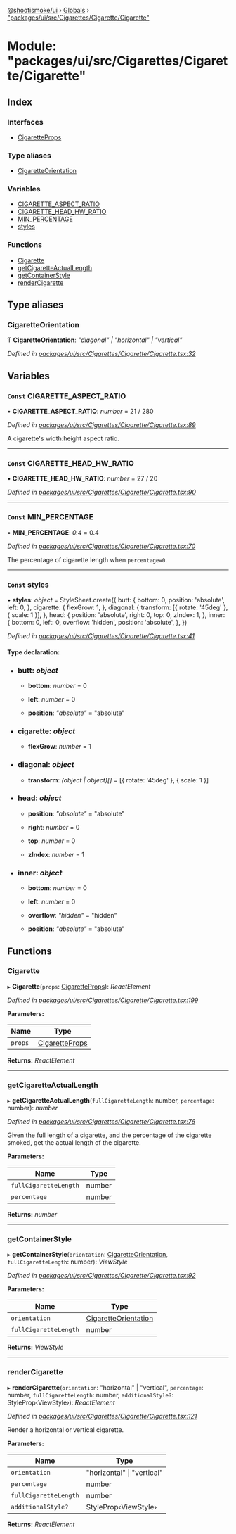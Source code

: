[@shootismoke/ui](../README.md) › [Globals](../globals.md) › ["packages/ui/src/Cigarettes/Cigarette/Cigarette"](_packages_ui_src_cigarettes_cigarette_cigarette_.md)

# Module: "packages/ui/src/Cigarettes/Cigarette/Cigarette"

## Index

### Interfaces

* [CigaretteProps](../interfaces/_packages_ui_src_cigarettes_cigarette_cigarette_.cigaretteprops.md)

### Type aliases

* [CigaretteOrientation](_packages_ui_src_cigarettes_cigarette_cigarette_.md#cigaretteorientation)

### Variables

* [CIGARETTE_ASPECT_RATIO](_packages_ui_src_cigarettes_cigarette_cigarette_.md#const-cigarette_aspect_ratio)
* [CIGARETTE_HEAD_HW_RATIO](_packages_ui_src_cigarettes_cigarette_cigarette_.md#const-cigarette_head_hw_ratio)
* [MIN_PERCENTAGE](_packages_ui_src_cigarettes_cigarette_cigarette_.md#const-min_percentage)
* [styles](_packages_ui_src_cigarettes_cigarette_cigarette_.md#const-styles)

### Functions

* [Cigarette](_packages_ui_src_cigarettes_cigarette_cigarette_.md#cigarette)
* [getCigaretteActualLength](_packages_ui_src_cigarettes_cigarette_cigarette_.md#getcigaretteactuallength)
* [getContainerStyle](_packages_ui_src_cigarettes_cigarette_cigarette_.md#getcontainerstyle)
* [renderCigarette](_packages_ui_src_cigarettes_cigarette_cigarette_.md#rendercigarette)

## Type aliases

###  CigaretteOrientation

Ƭ **CigaretteOrientation**: *"diagonal" | "horizontal" | "vertical"*

*Defined in [packages/ui/src/Cigarettes/Cigarette/Cigarette.tsx:32](https://github.com/shootismoke/common/blob/29c80cb/packages/ui/src/Cigarettes/Cigarette/Cigarette.tsx#L32)*

## Variables

### `Const` CIGARETTE_ASPECT_RATIO

• **CIGARETTE_ASPECT_RATIO**: *number* = 21 / 280

*Defined in [packages/ui/src/Cigarettes/Cigarette/Cigarette.tsx:89](https://github.com/shootismoke/common/blob/29c80cb/packages/ui/src/Cigarettes/Cigarette/Cigarette.tsx#L89)*

A cigarette's width:height aspect ratio.

___

### `Const` CIGARETTE_HEAD_HW_RATIO

• **CIGARETTE_HEAD_HW_RATIO**: *number* = 27 / 20

*Defined in [packages/ui/src/Cigarettes/Cigarette/Cigarette.tsx:90](https://github.com/shootismoke/common/blob/29c80cb/packages/ui/src/Cigarettes/Cigarette/Cigarette.tsx#L90)*

___

### `Const` MIN_PERCENTAGE

• **MIN_PERCENTAGE**: *0.4* = 0.4

*Defined in [packages/ui/src/Cigarettes/Cigarette/Cigarette.tsx:70](https://github.com/shootismoke/common/blob/29c80cb/packages/ui/src/Cigarettes/Cigarette/Cigarette.tsx#L70)*

The percentage of cigarette length when `percentage=0`.

___

### `Const` styles

• **styles**: *object* = StyleSheet.create({
	butt: {
		bottom: 0,
		position: 'absolute',
		left: 0,
	},
	cigarette: {
		flexGrow: 1,
	},
	diagonal: {
		transform: [{ rotate: '45deg' }, { scale: 1 }],
	},
	head: {
		position: 'absolute',
		right: 0,
		top: 0,
		zIndex: 1,
	},
	inner: {
		bottom: 0,
		left: 0,
		overflow: 'hidden',
		position: 'absolute',
	},
})

*Defined in [packages/ui/src/Cigarettes/Cigarette/Cigarette.tsx:41](https://github.com/shootismoke/common/blob/29c80cb/packages/ui/src/Cigarettes/Cigarette/Cigarette.tsx#L41)*

#### Type declaration:

* ### **butt**: *object*

  * **bottom**: *number* = 0

  * **left**: *number* = 0

  * **position**: *"absolute"* = "absolute"

* ### **cigarette**: *object*

  * **flexGrow**: *number* = 1

* ### **diagonal**: *object*

  * **transform**: *(object | object)[]* = [{ rotate: '45deg' }, { scale: 1 }]

* ### **head**: *object*

  * **position**: *"absolute"* = "absolute"

  * **right**: *number* = 0

  * **top**: *number* = 0

  * **zIndex**: *number* = 1

* ### **inner**: *object*

  * **bottom**: *number* = 0

  * **left**: *number* = 0

  * **overflow**: *"hidden"* = "hidden"

  * **position**: *"absolute"* = "absolute"

## Functions

###  Cigarette

▸ **Cigarette**(`props`: [CigaretteProps](../interfaces/_packages_ui_src_cigarettes_cigarette_cigarette_.cigaretteprops.md)): *ReactElement*

*Defined in [packages/ui/src/Cigarettes/Cigarette/Cigarette.tsx:199](https://github.com/shootismoke/common/blob/29c80cb/packages/ui/src/Cigarettes/Cigarette/Cigarette.tsx#L199)*

**Parameters:**

Name | Type |
------ | ------ |
`props` | [CigaretteProps](../interfaces/_packages_ui_src_cigarettes_cigarette_cigarette_.cigaretteprops.md) |

**Returns:** *ReactElement*

___

###  getCigaretteActualLength

▸ **getCigaretteActualLength**(`fullCigaretteLength`: number, `percentage`: number): *number*

*Defined in [packages/ui/src/Cigarettes/Cigarette/Cigarette.tsx:76](https://github.com/shootismoke/common/blob/29c80cb/packages/ui/src/Cigarettes/Cigarette/Cigarette.tsx#L76)*

Given the full length of a cigarette, and the percentage of the cigarette
smoked, get the actual length of the cigarette.

**Parameters:**

Name | Type |
------ | ------ |
`fullCigaretteLength` | number |
`percentage` | number |

**Returns:** *number*

___

###  getContainerStyle

▸ **getContainerStyle**(`orientation`: [CigaretteOrientation](_packages_ui_src_cigarettes_cigarette_cigarette_.md#cigaretteorientation), `fullCigaretteLength`: number): *ViewStyle*

*Defined in [packages/ui/src/Cigarettes/Cigarette/Cigarette.tsx:92](https://github.com/shootismoke/common/blob/29c80cb/packages/ui/src/Cigarettes/Cigarette/Cigarette.tsx#L92)*

**Parameters:**

Name | Type |
------ | ------ |
`orientation` | [CigaretteOrientation](_packages_ui_src_cigarettes_cigarette_cigarette_.md#cigaretteorientation) |
`fullCigaretteLength` | number |

**Returns:** *ViewStyle*

___

###  renderCigarette

▸ **renderCigarette**(`orientation`: "horizontal" | "vertical", `percentage`: number, `fullCigaretteLength`: number, `additionalStyle?`: StyleProp‹ViewStyle›): *ReactElement*

*Defined in [packages/ui/src/Cigarettes/Cigarette/Cigarette.tsx:121](https://github.com/shootismoke/common/blob/29c80cb/packages/ui/src/Cigarettes/Cigarette/Cigarette.tsx#L121)*

Render a horizontal or vertical cigarette.

**Parameters:**

Name | Type |
------ | ------ |
`orientation` | "horizontal" &#124; "vertical" |
`percentage` | number |
`fullCigaretteLength` | number |
`additionalStyle?` | StyleProp‹ViewStyle› |

**Returns:** *ReactElement*

